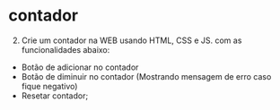 # contador

2. Crie um contador na WEB usando HTML, CSS e JS. com as funcionalidades abaixo: 
- Botão de adicionar no contador
- Botão de diminuir no contador (Mostrando mensagem de erro caso fique negativo)
- Resetar contador;
